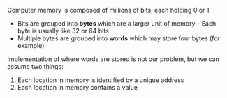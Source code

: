 Computer memory is composed of millions of bits, each holding 0 or 1
- Bits are grouped into **bytes** which are a larger unit of memory
	– Each byte is usually like 32 or 64 bits
- Multiple bytes are grouped into **words** which may store four bytes (for example)

Implementation of where words are stored is not our problem, but we can assume two things:
1. Each location in memory is identified by a unique address
2. Each location in memory contains a value 


